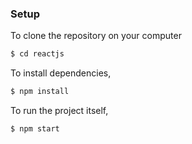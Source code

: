 ### Setup

To clone the repository on your computer 
```bash
$ cd reactjs
```

To install dependencies,
```bash
$ npm install
```

To run the project itself,
```bash
$ npm start
```
